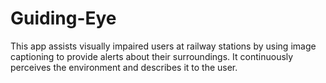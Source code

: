 # Guiding-Eye
This app assists visually impaired users at railway stations by using image captioning to provide alerts about their surroundings. It continuously perceives the environment and describes it to the user.
